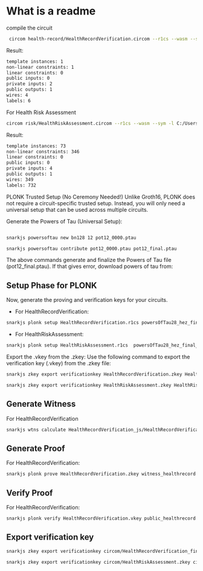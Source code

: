 # What is a readme


compile the circuit 
```bash
 circom health-record/HealthRecordVerification.circom --r1cs --wasm --sym

```
Result:

```bash
template instances: 1
non-linear constraints: 1
linear constraints: 0
public inputs: 0
private inputs: 2
public outputs: 1
wires: 4
labels: 6
```

For Health Risk Assessment

```bash
circom risk/HealthRiskAssessment.circom --r1cs --wasm --sym -l C:/Users/CCL/Desktop/circomlib/circuits
```
Result:

```bash
template instances: 73
non-linear constraints: 346
linear constraints: 0
public inputs: 0
private inputs: 4
public outputs: 1
wires: 349
labels: 732
```

PLONK Trusted Setup (No Ceremony Needed!)
Unlike Groth16, PLONK does not require a circuit-specific trusted setup. Instead, you will only need a universal setup that can be used across multiple circuits.

Generate the Powers of Tau (Universal Setup):

```bash

snarkjs powersoftau new bn128 12 pot12_0000.ptau

snarkjs powersoftau contribute pot12_0000.ptau pot12_final.ptau
```
The above commands generate and finalize the Powers of Tau file (pot12_final.ptau). If that gives error, download powers of tau from: 


## Setup Phase for PLONK
Now, generate the proving and verification keys for your circuits.

- For HealthRecordVerification:

```bash
snarkjs plonk setup HealthRecordVerification.r1cs powersOfTau28_hez_final_12.ptau HealthRecordVerification.zkey
```

- For HealthRiskAssessment:

```bash
snarkjs plonk setup HealthRiskAssessment.r1cs  powersOfTau28_hez_final_12.ptau HealthRiskAssessment.zkey
```
 
Export the .vkey from the .zkey: Use the following command to export the verification key (.vkey) from the .zkey file:

```bash
snarkjs zkey export verificationkey HealthRecordVerification.zkey HealthRecordVerification.vkey

```

```bash
snarkjs zkey export verificationkey HealthRiskAssessment.zkey HealthRiskAssessment.vkey

```


## Generate Witness

For HealthRecordVerification

```bash
snarkjs wtns calculate HealthRecordVerification_js/HealthRecordVerification.wasm input_healthrecord.json witness_healthrecord.wtns

```


## Generate Proof

For HealthRecordVerification:

```bash
snarkjs plonk prove HealthRecordVerification.zkey witness_healthrecord.wtns proof_healthrecord.json public_healthrecord.json
```

## Verify Proof

For HealthRecordVerification:
```bash
snarkjs plonk verify HealthRecordVerification.vkey public_healthrecord.json proof_healthrecord.json
```

## Export verification key
```bash
snarkjs zkey export verificationkey circom/HealthRecordVerification_final.zkey circom/HealthRecordVerification_verification_key.json
```

```bash
snarkjs zkey export verificationkey circom/HealthRiskAssessment.zkey circom/HealthRiskAssessment_verification_key.json
```